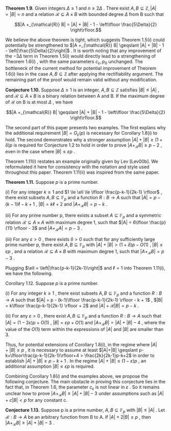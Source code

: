 **Theorem 1.9.** Given integers  $\Delta \ge 1$  and  $n \ge 2\Delta$ . There exist  $A, B \subseteq \mathbb{Z}, |A| = |B| = n$  and a relation  $\mathcal{R} \subseteq A \times B$  with bounded degree  $\Delta$  from B such that

$$|A +_{\mathcal{R}} B| = |A| + |B| - 1 - \left\lfloor \frac{5\Delta}{2} \right\rfloor.$$

We believe the above theorem is tight, which suggests Theorem  $1.5(i)$  could potentially be strengthened to  $|A +_{\mathcal{R}} B| \geqslant |A| + |B| - 1 - \left|\frac{5\Delta}{2}\right|$ . It is worth noting that any improvement of the  $-3\Delta$  term in Theorem  $1.5(i)$  would directly lead to a strengthening of Theorem  $1.6(i)$ , with the same parameters  $c_{\varepsilon}, p_0$  unchanged. The bottleneck of the current method for potential improvement of Theorem 1.6(i) lies in the case  $A, B \subseteq \mathbb{Z}$  after applying the rectifiability argument. The remaining part of the proof would remain valid without any modification.

**Conjecture 1.10.** Suppose  $\Delta \geq 1$  is an integer,  $A, B \subseteq \mathbb{Z}$  satisfies  $|B| \leq |A|$ , and  $\mathcal{R} \subseteq A \times B$  is a binary relation between A and B. If the maximum degree of  $\mathcal{R}$  on B is at most  $\Delta$ , we have

$$|A +_{\mathcal{R}} B| \geqslant |A| + |B| - 1 - \left\lfloor \frac{5\Delta}{2} \right\rfloor.$$

The second part of this paper presents two examples. The first explans why the additional requirement  $|B| = O_{\varepsilon}(p)$  is necessary for Corollary 1.8(i) to hold. The second demonstrates why a stronger assumption  $|A|+|B| \geqslant (1+\delta)p$  is required for Conjecture 1.2 to hold in order to prove  $|A+_{\mathcal{R}}B| \geqslant p-2$ , even in the case where  $|B| \leq \varepsilon p$ .

Theorem  $1.11(i)$  restates an example originally given by Lev [Lev00b]. We reformulated it here for consistency with the notation and style used throughout this paper. Theorem 1.11(ii) was inspired from the same paper.

**Theorem 1.11.** Suppose  $p$  is a prime number.

(*i*) For any integer  $k \ge 1$  and  $1 \le \ell \le \lfloor \frac{p-k-1}{2k-1} \rfloor$ , there exist subsets  $A, B \subseteq \mathbb{F}_p$  and a function  $R: B \to A$  such that  $|A| = p - (k-1)\ell - k + 1$ ,  $|B| = k\ell + 2$  and  $|A +_{\mathcal{R}} B| = p - k$ .

(ii) For any prime number p, there exists a subset  $A \subseteq \mathbb{F}_p$  and a symmetric relation  $\mathcal{R} \subseteq A \times A$ with maximum degree 1, such that  $|A| = 6\lfloor \frac{p}{11} \rfloor - 3$  and  $|A +_{\mathcal{R}} A| = p - 3$ .

(iii) For any  $\varepsilon > 0$ , there exists  $\delta > 0$  such that for any sufficiently large prime number p, there exist  $A, B \subseteq \mathbb{F}_p$  with  $|A| + |B| > (1 + \delta)p - O(1)$ ,  $|B| \leq \varepsilon p$ , and a relation  $\mathcal{R} \subseteq A \times B$  with maximum degree 1, such that  $|A +_{\mathcal{R}} B| = p - 3$ .

Plugging  $\ell = \left|\frac{p-k-1}{2k-1}\right|$  and  $\ell = 1$  into Theorem 1.11(i), we have the following.

Corollary 1.12. Suppose  $p$  is a prime number.

(i) For any integer  $k \ge 1$ , there exist subsets  $A, B \subseteq \mathbb{F}_p$  and a function  $R: B \to A$  such that  $|A| = p - (k-1)\lfloor \frac{p-k-1}{2k-1} \rfloor - k + 1$ ,  $|B| = k\lfloor \frac{p-k-1}{2k-1} \rfloor + 2$  and  $|A| + \mathcal{R}|B| = p - k$ .

(ii) For any  $\varepsilon > 0$ , there exist  $A, B \subseteq \mathbb{F}_p$  and a function  $R: B \to A$  such that  $|A| = (1 - 2\varepsilon)p + O(1)$ ,  $|B| = \varepsilon p + O(1)$  and  $|A +_{\mathcal{R}} B| = |A| + |B| - 4$ , where the value of the  $O(1)$  term within the expressions of  $|A|$  and  $|B|$  are smaller than 3.

Thus, for potential extensions of Corollary 1.8(i), in the regime where  $|A| + |B| \geq p$ , it is necessary to assume at least  $|A|+|B| \geqslant p-k+\lfloor\frac{p-k-1}{2k-1}\rfloor+4 > \frac{2k}{2k-1}p-k+2$  in order to establish  $|A|+|B| \geqslant p-k+1$ . In the regime  $|A| + |B| \leq (1 - \varepsilon)p$ , an additional assumption  $|B| \leq \varepsilon p$  is required.

Combining Corollary  $1.8(i)$  and the examples above, we propose the following conjecture. The main obstacle in proving this conjecture lies in the fact that, in Theorem 1.6, the parameter  $c_{\varepsilon}$  is not linear in  $\varepsilon$ . So it remains unclear how to prove  $|A +_{\mathcal{R}} B| \geq |A| + |B| - 3$  under assumptions such as  $|A| + c|B| < p$  for any constant c.

**Conjecture 1.13.** Suppose p is a prime number,  $A, B \subseteq \mathbb{F}_p$  with  $|B| \leqslant |A|$ . Let  $\mathcal{R}: B \to A$  be an arbitrary function from B to A. If  $|A| + 2|B| \leq p$ , then  $|A +_{\mathcal{R}} B| \geq |A| + |B| - 3$ .